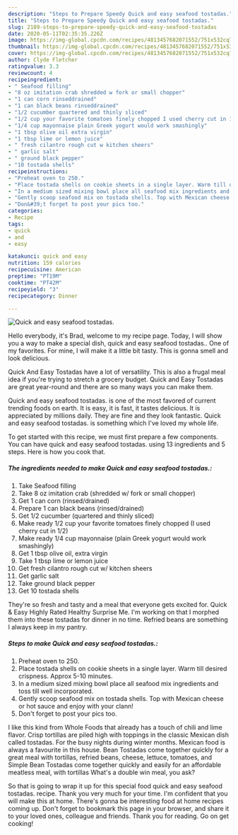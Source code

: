 ```yaml
---
description: "Steps to Prepare Speedy Quick and easy seafood tostadas."
title: "Steps to Prepare Speedy Quick and easy seafood tostadas."
slug: 2189-steps-to-prepare-speedy-quick-and-easy-seafood-tostadas
date: 2020-05-11T02:35:35.226Z
image: https://img-global.cpcdn.com/recipes/4813457682071552/751x532cq70/quick-and-easy-seafood-tostadas-recipe-main-photo.jpg
thumbnail: https://img-global.cpcdn.com/recipes/4813457682071552/751x532cq70/quick-and-easy-seafood-tostadas-recipe-main-photo.jpg
cover: https://img-global.cpcdn.com/recipes/4813457682071552/751x532cq70/quick-and-easy-seafood-tostadas-recipe-main-photo.jpg
author: Clyde Fletcher
ratingvalue: 3.3
reviewcount: 4
recipeingredient:
- " Seafood filling"
- "8 oz imitation crab shredded w fork or small chopper"
- "1 can corn rinseddrained"
- "1 can black beans rinseddrained"
- "1/2 cucumber quartered and thinly sliced"
- "1/2 cup your favorite tomatoes finely chopped I used cherry cut in 12"
- "1/4 cup mayonnaise plain Greek yogurt would work smashingly"
- "1 tbsp olive oil extra virgin"
- "1 tbsp lime or lemon juice"
- " fresh cilantro rough cut w kitchen sheers"
- " garlic salt"
- " ground black pepper"
- "10 tostada shells"
recipeinstructions:
- "Preheat oven to 250."
- "Place tostada shells on cookie sheets in a single layer. Warm till desired crispness. Approx 5-10 minutes."
- "In a medium sized mixing bowl place all seafood mix ingredients and toss till well incorporated."
- "Gently scoop seafood mix on tostada shells. Top with Mexican cheese or hot sauce and enjoy with your clann!"
- "Don&#39;t forget to post your pics too."
categories:
- Recipe
tags:
- quick
- and
- easy

katakunci: quick and easy 
nutrition: 159 calories
recipecuisine: American
preptime: "PT19M"
cooktime: "PT42M"
recipeyield: "3"
recipecategory: Dinner

---
```



![Quick and easy seafood tostadas.](https://img-global.cpcdn.com/recipes/4813457682071552/751x532cq70/quick-and-easy-seafood-tostadas-recipe-main-photo.jpg)

Hello everybody, it's Brad, welcome to my recipe page. Today, I will show you a way to make a special dish, quick and easy seafood tostadas.. One of my favorites. For mine, I will make it a little bit tasty. This is gonna smell and look delicious.

Quick And Easy Tostadas have a lot of versatility. This is also a frugal meal idea if you&#39;re trying to stretch a grocery budget. Quick and Easy Tostadas are great year-round and there are so many ways you can make them.

Quick and easy seafood tostadas. is one of the most favored of current trending foods on earth. It is easy, it is fast, it tastes delicious. It is appreciated by millions daily. They are fine and they look fantastic. Quick and easy seafood tostadas. is something which I've loved my whole life.


To get started with this recipe, we must first prepare a few components. You can have quick and easy seafood tostadas. using 13 ingredients and 5 steps. Here is how you cook that.

<!--inarticleads1-->

##### The ingredients needed to make Quick and easy seafood tostadas.:

1. Take  Seafood filling
1. Take 8 oz imitation crab (shredded w/ fork or small chopper)
1. Get 1 can corn (rinsed/drained)
1. Prepare 1 can black beans (rinsed/drained)
1. Get 1/2 cucumber (quartered and thinly sliced)
1. Make ready 1/2 cup your favorite tomatoes finely chopped (I used cherry cut in 1/2)
1. Make ready 1/4 cup mayonnaise (plain Greek yogurt would work smashingly)
1. Get 1 tbsp olive oil, extra virgin
1. Take 1 tbsp lime or lemon juice
1. Get  fresh cilantro rough cut w/ kitchen sheers
1. Get  garlic salt
1. Take  ground black pepper
1. Get 10 tostada shells


They&#39;re so fresh and tasty and a meal that everyone gets excited for. Quick &amp; Easy Highly Rated Healthy Surprise Me. I&#39;m working on that I morphed them into these tostadas for dinner in no time. Refried beans are something I always keep in my pantry. 

<!--inarticleads2-->

##### Steps to make Quick and easy seafood tostadas.:

1. Preheat oven to 250.
1. Place tostada shells on cookie sheets in a single layer. Warm till desired crispness. Approx 5-10 minutes.
1. In a medium sized mixing bowl place all seafood mix ingredients and toss till well incorporated.
1. Gently scoop seafood mix on tostada shells. Top with Mexican cheese or hot sauce and enjoy with your clann!
1. Don&#39;t forget to post your pics too.


I like this kind from Whole Foods that already has a touch of chili and lime flavor. Crisp tortillas are piled high with toppings in the classic Mexican dish called tostadas. For the busy nights during winter months. Mexican food is always a favourite in this house. Bean Tostadas come together quickly for a great meal with tortillas, refried beans, cheese, lettuce, tomatoes, and Simple Bean Tostadas come together quickly and easily for an affordable meatless meal, with tortillas What&#39;s a double win meal, you ask? 

So that is going to wrap it up for this special food quick and easy seafood tostadas. recipe. Thank you very much for your time. I'm confident that you will make this at home. There's gonna be interesting food at home recipes coming up. Don't forget to bookmark this page in your browser, and share it to your loved ones, colleague and friends. Thank you for reading. Go on get cooking!
